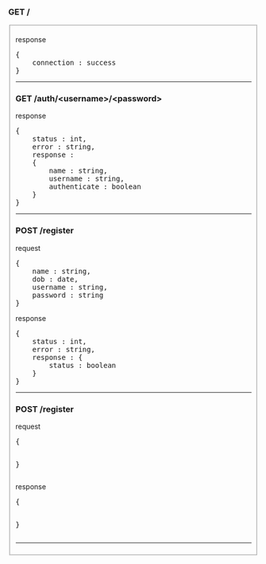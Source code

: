 <h3>GET /</h3>
<fieldset>
<p>response</p>
<pre>
{
	connection : success
}
</pre>
<hr/>
<h3>GET /auth/&lt;username&gt;/&lt;password&gt;</h3>
<p>response</p>
<pre>
{
	status : int,
	error : string,
	response :
	{
		name : string,
		username : string,
		authenticate : boolean
	}
}
</pre>
<hr/>
<h3>POST /register</h3>
<p>request</p>
<pre>
{
	name : string,
	dob : date,
	username : string,
	password : string
}
</pre>
<p>response</p>
<pre>
{
	status : int,
	error : string,
	response : {
		status : boolean
	}
}
</pre>
<hr/>

<h3>POST /register</h3>
<p>request</p>
<pre>
{

}
</pre>
<p>response</p>
<pre>
{

}
</pre>
<hr/>


